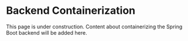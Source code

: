 # Backend Containerization

This page is under construction. Content about containerizing the Spring Boot backend will be added here.
